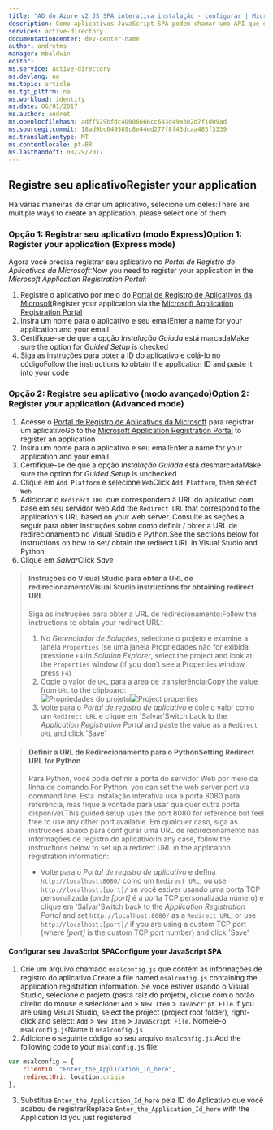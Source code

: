 ```yaml
---
title: "AD do Azure v2 JS SPA interativa instalação - configurar | Microsoft Docs"
description: Como aplicativos JavaScript SPA podem chamar uma API que exige tokens de acesso pelo ponto de extremidade do Azure Active Directory v2
services: active-directory
documentationcenter: dev-center-name
author: andretms
manager: mbaldwin
editor: 
ms.service: active-directory
ms.devlang: na
ms.topic: article
ms.tgt_pltfrm: na
ms.workload: identity
ms.date: 06/01/2017
ms.author: andret
ms.openlocfilehash: adff529bfdc40006666cc643d49a302d7f1d09ad
ms.sourcegitcommit: 18ad9bc049589c8e44ed277f8f43dcaa483f3339
ms.translationtype: MT
ms.contentlocale: pt-BR
ms.lasthandoff: 08/29/2017
---
```

## <a name="register-your-application"></a><span data-ttu-id="58671-103">Registre seu aplicativo</span><span class="sxs-lookup"><span data-stu-id="58671-103">Register your application</span></span>

<span data-ttu-id="58671-104">Há várias maneiras de criar um aplicativo, selecione um deles:</span><span class="sxs-lookup"><span data-stu-id="58671-104">There are multiple ways to create an application, please select one of them:</span></span>

### <a name="option-1-register-your-application-express-mode"></a><span data-ttu-id="58671-105">Opção 1: Registrar seu aplicativo (modo Express)</span><span class="sxs-lookup"><span data-stu-id="58671-105">Option 1: Register your application (Express mode)</span></span>
<span data-ttu-id="58671-106">Agora você precisa registrar seu aplicativo no *Portal de Registro de Aplicativos da Microsoft*:</span><span class="sxs-lookup"><span data-stu-id="58671-106">Now you need to register your application in the *Microsoft Application Registration Portal*:</span></span>

1.  <span data-ttu-id="58671-107">Registre o aplicativo por meio do [Portal de Registro de Aplicativos da Microsoft](https://apps.dev.microsoft.com/portal/register-app?appType=singlePageApp&appTech=javascriptSpa&step=configure)</span><span class="sxs-lookup"><span data-stu-id="58671-107">Register your application via the [Microsoft Application Registration Portal](https://apps.dev.microsoft.com/portal/register-app?appType=singlePageApp&appTech=javascriptSpa&step=configure)</span></span>
2.  <span data-ttu-id="58671-108">Insira um nome para o aplicativo e seu email</span><span class="sxs-lookup"><span data-stu-id="58671-108">Enter a name for your application and your email</span></span>
3.  <span data-ttu-id="58671-109">Certifique-se de que a opção *Instalação Guiada* está marcada</span><span class="sxs-lookup"><span data-stu-id="58671-109">Make sure the option for *Guided Setup* is checked</span></span>
4.  <span data-ttu-id="58671-110">Siga as instruções para obter a ID do aplicativo e colá-lo no código</span><span class="sxs-lookup"><span data-stu-id="58671-110">Follow the instructions to obtain the application ID and paste it into your code</span></span>

### <a name="option-2-register-your-application-advanced-mode"></a><span data-ttu-id="58671-111">Opção 2: Registre seu aplicativo (modo avançado)</span><span class="sxs-lookup"><span data-stu-id="58671-111">Option 2: Register your application (Advanced mode)</span></span>

1. <span data-ttu-id="58671-112">Acesse o [Portal de Registro de Aplicativos da Microsoft](https://apps.dev.microsoft.com/portal/register-app) para registrar um aplicativo</span><span class="sxs-lookup"><span data-stu-id="58671-112">Go to the [Microsoft Application Registration Portal](https://apps.dev.microsoft.com/portal/register-app) to register an application</span></span>
2. <span data-ttu-id="58671-113">Insira um nome para o aplicativo e seu email</span><span class="sxs-lookup"><span data-stu-id="58671-113">Enter a name for your application and your email</span></span> 
3. <span data-ttu-id="58671-114">Certifique-se de que a opção *Instalação Guiada* está desmarcada</span><span class="sxs-lookup"><span data-stu-id="58671-114">Make sure the option for *Guided Setup* is unchecked</span></span>
4.  <span data-ttu-id="58671-115">Clique em `Add Platform` e selecione `Web`</span><span class="sxs-lookup"><span data-stu-id="58671-115">Click `Add Platform`, then select `Web`</span></span>
5. <span data-ttu-id="58671-116">Adicionar o `Redirect URL` que correspondem à URL do aplicativo com base em seu servidor web.</span><span class="sxs-lookup"><span data-stu-id="58671-116">Add the `Redirect URL` that correspond to the application's URL based on your web server.</span></span> <span data-ttu-id="58671-117">Consulte as seções a seguir para obter instruções sobre como definir / obter a URL de redirecionamento no Visual Studio e Python.</span><span class="sxs-lookup"><span data-stu-id="58671-117">See the sections below for instructions on how to set/ obtain the redirect URL in Visual Studio and Python.</span></span>
6. <span data-ttu-id="58671-118">Clique em *Salvar*</span><span class="sxs-lookup"><span data-stu-id="58671-118">Click *Save*</span></span>

> #### <a name="visual-studio-instructions-for-obtaining-redirect-url"></a><span data-ttu-id="58671-119">Instruções do Visual Studio para obter a URL de redirecionamento</span><span class="sxs-lookup"><span data-stu-id="58671-119">Visual Studio instructions for obtaining redirect URL</span></span>
> <span data-ttu-id="58671-120">Siga as instruções para obter a URL de redirecionamento:</span><span class="sxs-lookup"><span data-stu-id="58671-120">Follow the instructions to obtain your redirect URL:</span></span>
> 1.    <span data-ttu-id="58671-121">No *Gerenciador de Soluções*, selecione o projeto e examine a janela `Properties` (se uma janela Propriedades não for exibida, pressione `F4`)</span><span class="sxs-lookup"><span data-stu-id="58671-121">In *Solution Explorer*, select the project and look at the `Properties` window (if you don’t see a Properties window, press `F4`)</span></span>
> 2.    <span data-ttu-id="58671-122">Copie o valor de `URL` para a área de transferência:</span><span class="sxs-lookup"><span data-stu-id="58671-122">Copy the value from `URL` to the clipboard:</span></span><br/> <span data-ttu-id="58671-123">![Propriedades do projeto](media/active-directory-singlepageapp-javascriptspa-configure/vs-project-properties-screenshot.png)</span><span class="sxs-lookup"><span data-stu-id="58671-123">![Project properties](media/active-directory-singlepageapp-javascriptspa-configure/vs-project-properties-screenshot.png)</span></span><br />
> 3.    <span data-ttu-id="58671-124">Volte para o *Portal de registro de aplicativo* e cole o valor como um `Redirect URL` e clique em 'Salvar'</span><span class="sxs-lookup"><span data-stu-id="58671-124">Switch back to the *Application Registration Portal* and paste the value as a `Redirect URL` and click 'Save'</span></span>

<p/>

> #### <a name="setting-redirect-url-for-python"></a><span data-ttu-id="58671-125">Definir a URL de Redirecionamento para o Python</span><span class="sxs-lookup"><span data-stu-id="58671-125">Setting Redirect URL for Python</span></span>
> <span data-ttu-id="58671-126">Para Python, você pode definir a porta do servidor Web por meio da linha de comando.</span><span class="sxs-lookup"><span data-stu-id="58671-126">For Python, you can set the web server port via command line.</span></span> <span data-ttu-id="58671-127">Esta instalação interativa usa a porta 8080 para referência, mas fique à vontade para usar qualquer outra porta disponível.</span><span class="sxs-lookup"><span data-stu-id="58671-127">This guided setup uses the port 8080 for reference but feel free to use any other port available.</span></span> <span data-ttu-id="58671-128">Em qualquer caso, siga as instruções abaixo para configurar uma URL de redirecionamento nas informações de registro do aplicativo:</span><span class="sxs-lookup"><span data-stu-id="58671-128">In any case, follow the instructions below to set up a redirect URL in the application registration information:</span></span><br/>
> - <span data-ttu-id="58671-129">Volte para o *Portal de registro de aplicativo* e defina `http://localhost:8080/` como um `Redirect URL`, ou use `http://localhost:[port]/` se você estiver usando uma porta TCP personalizada (onde *[port]* é a porta TCP personalizada número) e clique em 'Salvar'</span><span class="sxs-lookup"><span data-stu-id="58671-129">Switch back to the *Application Registration Portal* and set `http://localhost:8080/` as a `Redirect URL`, or use `http://localhost:[port]/` if you are using a custom TCP port (where *[port]* is the custom TCP port number) and click 'Save'</span></span>


#### <a name="configure-your-javascript-spa"></a><span data-ttu-id="58671-130">Configurar seu JavaScript SPA</span><span class="sxs-lookup"><span data-stu-id="58671-130">Configure your JavaScript SPA</span></span>

1.  <span data-ttu-id="58671-131">Crie um arquivo chamado `msalconfig.js` que contém as informações de registro do aplicativo.</span><span class="sxs-lookup"><span data-stu-id="58671-131">Create a file named `msalconfig.js` containing the application registration information.</span></span> <span data-ttu-id="58671-132">Se você estiver usando o Visual Studio, selecione o projeto (pasta raiz do projeto), clique com o botão direito do mouse e selecione: `Add` > `New Item` > `JavaScript File`.</span><span class="sxs-lookup"><span data-stu-id="58671-132">If you are using Visual Studio, select the project (project root folder), right-click and select: `Add` > `New Item` > `JavaScript File`.</span></span> <span data-ttu-id="58671-133">Nomeie-o `msalconfig.js`</span><span class="sxs-lookup"><span data-stu-id="58671-133">Name it `msalconfig.js`</span></span>
2.  <span data-ttu-id="58671-134">Adicione o seguinte código ao seu arquivo `msalconfig.js`:</span><span class="sxs-lookup"><span data-stu-id="58671-134">Add the following code to your `msalconfig.js` file:</span></span>

```javascript
var msalconfig = {
    clientID: "Enter_the_Application_Id_here",
    redirectUri: location.origin
};
```
<ol start="3">
<li>
<span data-ttu-id="58671-135">Substitua <code>Enter_the_Application_Id_here</code> pela ID do Aplicativo que você acabou de registrar</span><span class="sxs-lookup"><span data-stu-id="58671-135">Replace <code>Enter_the_Application_Id_here</code> with the Application Id you just registered</span></span>
</li>
</ol>
